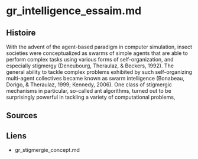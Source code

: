 # gr_intelligence_essaim.md

## Histoire

With the advent of the agent-based paradigm in computer simulation, insect
societies were conceptualized as swarms of simple agents that are able to perform
complex tasks using various forms of self-organization, and especially stigmergy
(Deneubourg, Theraulaz, & Beckers, 1992). The general ability to tackle complex
problems exhibited by such self-organizing multi-agent collectives became known as
swarm intelligence (Bonabeau, Dorigo, & Theraulaz, 1999; Kennedy, 2006). One class of
stigmergic mechanisms in particular, so-called ant algorithms, turned out to be
surprisingly powerful in tackling a variety of computational problems,

## Sources

## Liens

- gr_stigmergie_concept.md
